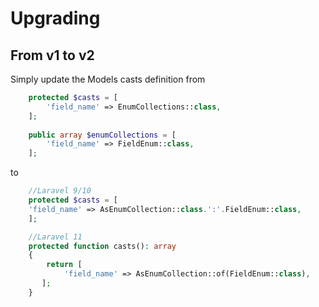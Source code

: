 # Upgrading

## From v1 to v2

Simply update the Models casts definition from

```php
    protected $casts = [
        'field_name' => EnumCollections::class,
    ];
    
    public array $enumCollections = [
        'field_name' => FieldEnum::class,
    ];
```
to
```php
    //Laravel 9/10
    protected $casts = [
    'field_name' => AsEnumCollection::class.':'.FieldEnum::class,
    ];

    //Laravel 11
    protected function casts(): array
    {
        return [
            'field_name' => AsEnumCollection::of(FieldEnum::class),
       ];
    }
```
